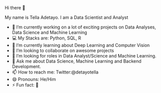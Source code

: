 Hi there 👋

My name is Tella Adetayo. I am a Data Scientist and Analyst

- 🔭 I’m currently working on a lot of exciting projects on Data Analyses, Data Science and Machine Learning
- 💻 My Stacks are: Python, SQL, R
- 🌱 I’m currently learning about Deep Learning and Computer Vision
- 👯 I’m looking to collaborate on awesome projects 
- 🤔 I’m looking for roles in Data Analyst/Science and Machine Learning.
- 💬 Ask me about Data Science, Machine Learning and Backend Development. 
- 📫 How to reach me: Twitter:@detayotella 
- 😄 Pronouns: He/Him
- ⚡ Fun fact: 🤔
